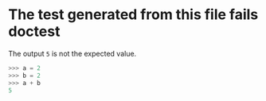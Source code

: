 # The test generated from this file fails doctest

The output `5` is not the expected value.

```py
>>> a = 2
>>> b = 2
>>> a + b
5
```
